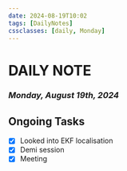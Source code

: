 ```yaml
---
date: 2024-08-19T10:02
tags: [DailyNotes]
cssclasses: [daily, Monday]
---
```

# DAILY NOTE
### *Monday, August 19th, 2024*

## Ongoing Tasks
- [x] Looked into EKF localisation
- [x] Demi session
- [x] Meeting